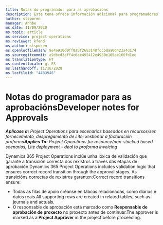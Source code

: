 ```yaml
---
title: Notas do programador para as aprobacións
description: Este tema ofrece información adicional para programadores sobre o traballo con aprobacións.
author: stsporen
manager: Annbe
ms.date: 11/09/2020
ms.topic: article
ms.service: project-operations
ms.reviewer: kfend
ms.author: stsporen
ms.openlocfilehash: 9e4e910d0ff0a5f2603148fcc5daa0d423a4d174
ms.sourcegitcommit: a9dbcd3aff4c6ae495412e4980e105ae160fd1ec
ms.translationtype: HT
ms.contentlocale: gl-ES
ms.lasthandoff: 11/10/2020
ms.locfileid: "4483946"
---
```

# <a name="developer-notes-for-approvals"></a><span data-ttu-id="e45a9-103">Notas do programador para as aprobacións</span><span class="sxs-lookup"><span data-stu-id="e45a9-103">Developer notes for Approvals</span></span>

<span data-ttu-id="e45a9-104">_**Aplícase a:** Project Operations para escenarios baseados en recursos/sen fornecemento, despregamento de Lite: xestionar a facturación proforma_</span><span class="sxs-lookup"><span data-stu-id="e45a9-104">_**Applies To:** Project Operations for resource/non-stocked based scenarios, Lite deployment - deal to proforma invoicing_</span></span>

<span data-ttu-id="e45a9-105">Dynamics 365 Project Operations inclúe unha lóxica de validación que garante a transición correcta dos rexistros a través das etapas de aprobación.</span><span class="sxs-lookup"><span data-stu-id="e45a9-105">Dynamics 365 Project Operations includes validation logic that ensures correct record transition through the approval stages.</span></span> <span data-ttu-id="e45a9-106">As transicións correctas de rexistros garanten:</span><span class="sxs-lookup"><span data-stu-id="e45a9-106">Correct record transitions ensure:</span></span> 

  - <span data-ttu-id="e45a9-107">Todas as filas de apoio créanse en táboas relacionadas, como diarios e datos reais.</span><span class="sxs-lookup"><span data-stu-id="e45a9-107">All supporting rows are created in related tables, such as journals and actuals.</span></span>
  - <span data-ttu-id="e45a9-108">O responsable de aprobación está marcado como **Responsable de aprobación de proxecto** no proxecto antes de continuar.</span><span class="sxs-lookup"><span data-stu-id="e45a9-108">The approver is marked as a **Project Approver** in the project before proceeding.</span></span>
